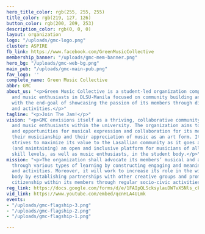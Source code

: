 ```yaml
---
hero_title_color: rgb(255, 255, 255)
title_color: rgb(219, 127, 126)
button_color: rgb(200, 209, 253)
description_color: rgb(0, 0, 0)
layout: organization
logo: "/uploads/gmc-logo.png"
cluster: ASPIRE
fb_link: https://www.facebook.com/GreenMusicCollective
membership_banner: "/uploads/gmc-mem-banner.png"
hero_bg: "/uploads/gmc-web-bg.png"
main_pub: "/uploads/gmc-main-pub.png"
fav_logo: ''
complete_name: Green Music Collective
abbr: GMC
about_us: "<p>Green Music Collective is a student-led organization comprised of musicians
  and music enthusiasts in DLSU-Manila focused on community building and music appreciation
  with the end-goal of showcasing the passion of its members through different events
  and activities.</p>"
tagline: "<p>Join The Jam!</p>"
vision: "<p>GMC envisions itself as a thriving, collaborative community of musicians
  and music enthusiasts within the university. The organization aims to create avenues
  and opportunities for musical expression and collaboration for its members to enhance
  their musicianship and their appreciation of music as an art form. It continually
  strives to maximize its value to the Lasallian community as it goes about creating
  (and maintaining) an open and inclusive platform for musicians of all genres and
  skill levels, as well as music enthusiasts, in the student body.</p>"
mission: "<p>The organization shall advocate its members’ musical and artistic development
  through various types of learning by constructing engaging and meaningful projects
  and activities. Moreover, it will work to increase its role in the wider student
  body by establishing partnerships with other creative groups and promoting active
  citizenship within its members through regular socio-civic activities.</p>"
reg_link: https://docs.google.com/forms/d/e/1FAIpQLScksylauDWTvX5Nls_ck2WyeAGVER_YH8j28LhrbHSrYSiqow/viewform?usp=sf_link
vid_link: https://www.youtube.com/embed/qcnHLA4ULmk
events:
- "/uploads/gmc-flagship-3.png"
- "/uploads/gmc-flagship-2.png"
- "/uploads/gmc-flagship-1.png"

---
```

